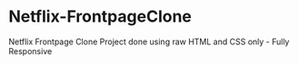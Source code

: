 # Netflix-FrontpageClone
Netflix Frontpage Clone Project done using raw HTML and CSS only - Fully Responsive  
